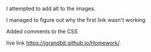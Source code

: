 I attempted to add alt to the images.

I managed to figure out why the first link wasn't working

Added comments to the CSS 

live link https://jgrandbit.github.io/Homework/.
